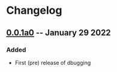 # Changelog

## [0.0.1a0](https://github.com/nikkelarsson/dbugging/releases/tag/v0.0.1a0) -- January 29 2022
### Added
- First (pre) release of dbugging
